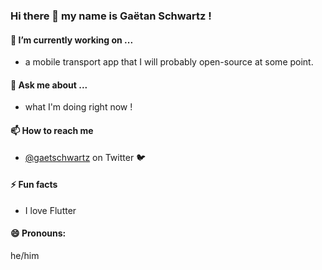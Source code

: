 ### Hi there 👋 my name is Gaëtan Schwartz !

#### 🔭 I’m currently working on ...
-  a mobile transport app that I will probably open-source at some point.

#### 💬 Ask me about ...
- what I'm doing right now !

#### 📫 How to reach me 
- [@gaetschwartz](https://twitter.com/gaetschwartz) on Twitter 🐦

#### ⚡ Fun facts
- I love Flutter

#### 😄 Pronouns:
he/him



